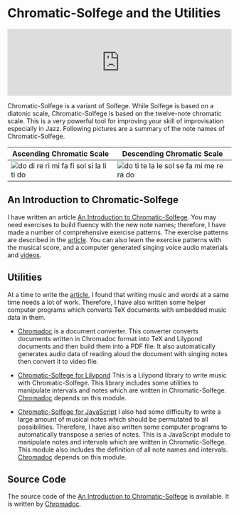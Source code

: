 Chromatic-Solfege and the Utilities
===========================================

<iframe id="main-video" style="width:100%" 
src="https://www.youtube.com/embed/VNH8gRttSa4?start=189" frameborder="0" 
allow="accelerometer; autoplay; encrypted-media; gyroscope; picture-in-picture" 
allowfullscreen></iframe>
<script>
document.addEventListener( 'load', function() {
    var e = document.getElementById( 'main-video' );
    e.style.height = ( e.offsetWidth * 0.5625 ) + 'pt' ;
});
</script>

Chromatic-Solfege is a variant of Solfege. While Solfege is based on a diatonic
scale, Chromatic-Solfege is based on the twelve-note chromatic scale. This is
a very powerful tool for improving your skill of improvisation especially in 
Jazz.  Following pictures are a summary of the note names of Chromatic-Solfege.

| Ascending Chromatic Scale | Descending Chromatic Scale |
|---------------------------|----------------------------|
| ![do di re ri mi fa fi sol si la li ti do][aug-small] | ![do ti te la le sol se fa mi me re ra do][dim-small] |

## An Introduction to Chromatic-Solfege
I have written an article [An Introduction to Chromatic-Solfege][aitcs]. You 
may need exercises to build fluency with the new note names; therefore, I have 
made a number of comprehensive exercise patterns. The exercise patterns are 
described in the [article][aitcs]. You can also learn the exercise patterns 
with the musical score, and a computer generated singing voice audio materials 
and [videos][videos].

## Utilities
At a time to write the [article][aitcs], I found that writing music and words 
at a same time needs a lot of work. Therefore, I have also written some helper 
computer programs which converts TeX documents with embedded music data in 
them.

- [Chromadoc][chromadoc] is a document converter. This converter converts 
  documents written in Chromadoc format into TeX and Lilypond documents and 
  then build them into a PDF file. It also automatically generates audio data
  of reading aloud the document with singing notes then convert it to video 
  file.

- [Chromatic-Solfege for Lilypond][csfly]
  This is a Lilypond library to write music with Chromatic-Solfege. This 
  library includes some utilities to manipulate intervals and notes which are 
  written in Chromatic-Solfege. [Chromadoc][chromadoc] depends on this module.

- [Chromatic-Solfege for JavaScript][csfjs]
  I also had some difficulty to write a large amount of musical notes which 
  should be permutated to all possibilities. Therefore, I have also written 
  some computer programs to automatically transpose a series of notes.
  This is a JavaScript module to manipulate notes and intervals which are 
  written in Chromatic-Solfege. This module also includes the definition of all 
  note names and intervals. [Chromadoc][chromadoc] depends on this module.


## Source Code
The source code of the [An Introduction to 
Chromatic-Solfege](an-introduction-to-chromatic-solfege/) is available. It is 
written by [Chromadoc][chromadoc]. 


[aitcs]: https://chromatic-solfege.github.io/an-introduction-to-chromatic-solfege/
[chromadoc]: https://chromatic-solfege.github.io/chromadoc/
[videos]: https://youtu.be/VNH8gRttSa4
[csfjs]: https://chromatic-solfege.github.io/chromatic-solfege-for-javascript/
[csfly]: https://chromatic-solfege.github.io/chromatic-solfege-for-lilypond/
[aug-small]: https://chromatic-solfege.github.io/an-introduction-to-chromatic-solfege/docs/solfege-aug-small.png
[dim-small]: https://chromatic-solfege.github.io/an-introduction-to-chromatic-solfege/docs/solfege-dim-small.png
[modeline]: # ( vim: set spell fo+=a path+=../ suffixesadd+=.md: )
